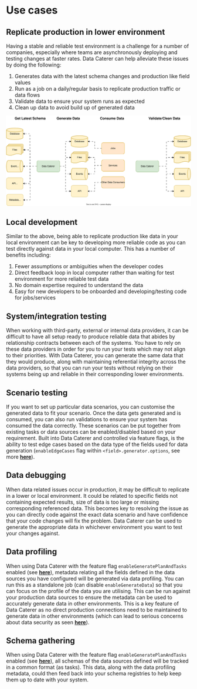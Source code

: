 # Use cases

## Replicate production in lower environment

Having a stable and reliable test environment is a challenge for a number of companies, especially where teams are
asynchronously deploying and testing changes at faster rates. Data Caterer can help alleviate these issues by doing
the following:

1. Generates data with the latest schema changes and production like field values
2. Run as a job on a daily/regular basis to replicate production traffic or data flows
3. Validate data to ensure your system runs as expected
4. Clean up data to avoid build up of generated data

![Replicate production flow](../diagrams/use_case_replicate_production.svg "Get latest schemas, generate data, validate and clean data")

## Local development

Similar to the above, being able to replicate production like data in your local environment can be key to developing
more reliable code as you can test directly against data in your local computer. This has a number of benefits
including:

1. Fewer assumptions or ambiguities when the developer codes
2. Direct feedback loop in local computer rather than waiting for test environment for more reliable test data
3. No domain expertise required to understand the data
4. Easy for new developers to be onboarded and developing/testing code for jobs/services

## System/integration testing

When working with third-party, external or internal data providers, it can be difficult to have all setup ready to
produce reliable data that abides by relationship contracts between each of the systems. You have to rely on these data
providers in order for you to run your tests which may not align to their priorities. With Data Caterer, you can
generate the same data that they would produce, along with maintaining referential integrity across the data providers,
so that you can run your tests without relying on their systems being up and reliable in their corresponding
lower environments.

## Scenario testing

If you want to set up particular data scenarios, you can customise the generated data to fit your scenario. Once the
data gets generated and is consumed, you can also run validations to ensure your system has consumed the data correctly.
These scenarios can be put together from existing tasks or data sources can be enabled/disabled based on your
requirement. Built into Data Caterer and controlled via feature flags, is the ability to test edge cases based on the
data type of the fields used for data generation (`enableEdgeCases` flag within `<field>.generator.options`, see more
[**here**](../setup/generator/generator.md)).

## Data debugging

When data related issues occur in production, it may be difficult to replicate in a lower or local environment. It could
be related to specific fields not containing expected results, size of data is too large or missing corresponding
referenced data. This becomes key to resolving the issue as you can directly code against the exact data scenario and
have confidence that your code changes will fix the problem. Data Caterer can be used to generate the appropriate data
in whichever environment you want to test your changes against.

## Data profiling

When using Data Caterer with the feature flag `enableGeneratePlanAndTasks` enabled
(see [**here**](../setup/configuration.md)), metadata relating all the fields defined in the data sources you have
configured will be generated via data profiling. You can run this as a standalone job (can disable `enableGenerateData`) 
so that you can focus on the profile of the data you are utilising. This can be run against your production data sources 
to ensure the metadata can be used to accurately generate data in other environments. This is a key feature of Data 
Caterer as no direct production connections need to be maintained to generate data in other environments (which can 
lead to serious concerns about data security as seen [**here**](business-value.md)).

## Schema gathering

When using Data Caterer with the feature flag `enableGeneratePlanAndTasks` enabled
(see [**here**](../setup/configuration.md)), all schemas of the data sources defined will be tracked in a common format (as
tasks). This data, along with the data profiling metadata, could then feed back into your schema registries to help keep
them up to date with your system.
